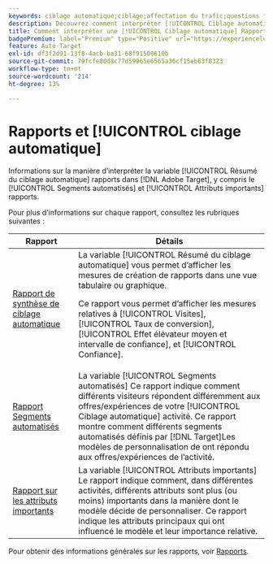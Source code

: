 ```yaml
---
keywords: ciblage automatique;ciblage;affectation du trafic;questions fréquentes;faq;dépannage;dépannage;création de rapports;rapports;rapport de synthèse de ciblage automatique;rapport de synthèse;segments automatisés;attributs importants
description: Découvrez comment interpréter [!UICONTROL Ciblage automatique] rapports d’activité dans [!DNL Target].
title: Comment interpréter une [!UICONTROL Ciblage automatique] Rapport ?
badgePremium: label="Premium" type="Positive" url="https://experienceleague.adobe.com/docs/target/using/introduction/intro.html?lang=en#premium newtab=true" tooltip="Découvrez les fonctionnalités incluses dans Target Premium."
feature: Auto-Target
exl-id: df3f2d91-13f8-4acb-ba31-68f91500610b
source-git-commit: 79fcfe80d8c77d59965e6565a36cf15eb63f8323
workflow-type: tm+mt
source-wordcount: '214'
ht-degree: 13%

---
```


# Rapports et [!UICONTROL ciblage automatique]

Informations sur la manière d’interpréter la variable [!UICONTROL Résumé du ciblage automatique] rapports dans [!DNL Adobe Target], y compris le [!UICONTROL Segments automatisés] et [!UICONTROL Attributs importants] rapports.

Pour plus d’informations sur chaque rapport, consultez les rubriques suivantes :

| Rapport | Détails |
| --- | --- |
| [Rapport de synthèse de ciblage automatique](/help/main/c-reports/personalization-reports/auto-target-summary-report.md) | La variable [!UICONTROL Résumé du ciblage automatique] vous permet d’afficher les mesures de création de rapports dans une vue tabulaire ou graphique.<P>Ce rapport vous permet d’afficher les mesures relatives à [!UICONTROL Visites], [!UICONTROL Taux de conversion], [!UICONTROL Effet élévateur moyen et intervalle de confiance], et [!UICONTROL Confiance]. |
| [Rapport Segments automatisés](/help/main/c-reports/c-personalization-insights-reports/automated-segments-report.md) | La variable [!UICONTROL Segments automatisés] Ce rapport indique comment différents visiteurs répondent différemment aux offres/expériences de votre [!UICONTROL Ciblage automatique] activité. Ce rapport montre comment différents segments automatisés définis par [!DNL Target]Les modèles de personnalisation de ont répondu aux offres/expériences de l’activité. |
| [Rapport sur les attributs importants](/help/main/c-reports/c-personalization-insights-reports/important-attributes-report.md) | La variable [!UICONTROL Attributs importants] Le rapport indique comment, dans différentes activités, différents attributs sont plus (ou moins) importants dans la manière dont le modèle décide de personnaliser. Ce rapport indique les attributs principaux qui ont influencé le modèle et leur importance relative. |

Pour obtenir des informations générales sur les rapports, voir [Rapports](/help/main/c-reports/reports.md).
